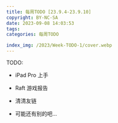 ```yaml
---
title: 每周TODO [23.9.4-23.9.10]
copyright: BY-NC-SA
date: 2023-09-08 14:03:53
tags:
categories: 每周TODO

index_img: /2023/Week-TODO-1/cover.webp
---
```


TODO:

-   iPad Pro 上手

-   Raft 游戏报告

-   清清友链

-   可能还有别的吧...

